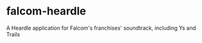 # falcom-heardle
A Heardle application for Falcom's franchises' soundtrack, including Ys and Trails
